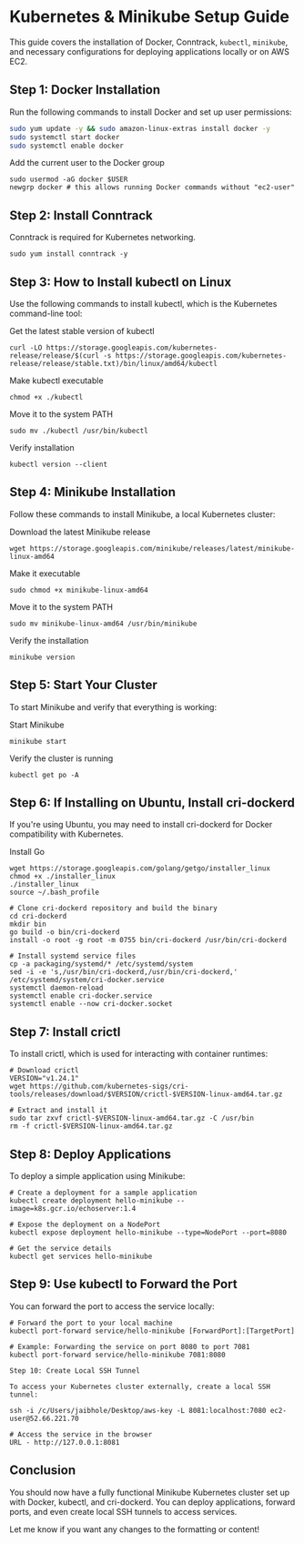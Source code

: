 # Kubernetes & Minikube Setup Guide

This guide covers the installation of Docker, Conntrack, `kubectl`, `minikube`, and necessary configurations for deploying applications locally or on AWS EC2.

## Step 1: **Docker Installation**

Run the following commands to install Docker and set up user permissions:

```bash
sudo yum update -y && sudo amazon-linux-extras install docker -y
sudo systemctl start docker
sudo systemctl enable docker

```

Add the current user to the Docker group

```
sudo usermod -aG docker $USER
newgrp docker # this allows running Docker commands without "ec2-user"

```
## Step 2: Install Conntrack

Conntrack is required for Kubernetes networking.

```
sudo yum install conntrack -y
```

## Step 3: How to Install kubectl on Linux

Use the following commands to install kubectl, which is the Kubernetes command-line tool:

Get the latest stable version of kubectl
```
curl -LO https://storage.googleapis.com/kubernetes-release/release/$(curl -s https://storage.googleapis.com/kubernetes-release/release/stable.txt)/bin/linux/amd64/kubectl
```
Make kubectl executable
```
chmod +x ./kubectl
```
Move it to the system PATH
```
sudo mv ./kubectl /usr/bin/kubectl
```
Verify installation

```
kubectl version --client
```

## Step 4: Minikube Installation

Follow these commands to install Minikube, a local Kubernetes cluster:

Download the latest Minikube release

```
wget https://storage.googleapis.com/minikube/releases/latest/minikube-linux-amd64
```

Make it executable
```
sudo chmod +x minikube-linux-amd64
```

Move it to the system PATH
```
sudo mv minikube-linux-amd64 /usr/bin/minikube
```
Verify the installation
```
minikube version
```

## Step 5: Start Your Cluster

To start Minikube and verify that everything is working:

Start Minikube
```
minikube start
```

Verify the cluster is running
```
kubectl get po -A
```

## Step 6: If Installing on Ubuntu, Install cri-dockerd

If you're using Ubuntu, you may need to install cri-dockerd for Docker compatibility with Kubernetes.

Install Go

```
wget https://storage.googleapis.com/golang/getgo/installer_linux
chmod +x ./installer_linux
./installer_linux
source ~/.bash_profile

# Clone cri-dockerd repository and build the binary
cd cri-dockerd
mkdir bin
go build -o bin/cri-dockerd
install -o root -g root -m 0755 bin/cri-dockerd /usr/bin/cri-dockerd

# Install systemd service files
cp -a packaging/systemd/* /etc/systemd/system
sed -i -e 's,/usr/bin/cri-dockerd,/usr/bin/cri-dockerd,' /etc/systemd/system/cri-docker.service
systemctl daemon-reload
systemctl enable cri-docker.service
systemctl enable --now cri-docker.socket
```

## Step 7: Install crictl

To install crictl, which is used for interacting with container runtimes:

```
# Download crictl
VERSION="v1.24.1"
wget https://github.com/kubernetes-sigs/cri-tools/releases/download/$VERSION/crictl-$VERSION-linux-amd64.tar.gz

# Extract and install it
sudo tar zxvf crictl-$VERSION-linux-amd64.tar.gz -C /usr/bin
rm -f crictl-$VERSION-linux-amd64.tar.gz
```

## Step 8: Deploy Applications

To deploy a simple application using Minikube:
```
# Create a deployment for a sample application
kubectl create deployment hello-minikube --image=k8s.gcr.io/echoserver:1.4

# Expose the deployment on a NodePort
kubectl expose deployment hello-minikube --type=NodePort --port=8080

# Get the service details
kubectl get services hello-minikube

```

## Step 9: Use kubectl to Forward the Port

You can forward the port to access the service locally:
```
# Forward the port to your local machine
kubectl port-forward service/hello-minikube [ForwardPort]:[TargetPort]

# Example: Forwarding the service on port 8080 to port 7081
kubectl port-forward service/hello-minikube 7081:8080

Step 10: Create Local SSH Tunnel

To access your Kubernetes cluster externally, create a local SSH tunnel:

ssh -i /c/Users/jaibhole/Desktop/aws-key -L 8081:localhost:7080 ec2-user@52.66.221.70

# Access the service in the browser
URL - http://127.0.0.1:8081

```
## Conclusion

You should now have a fully functional Minikube Kubernetes cluster set up with Docker, kubectl, and cri-dockerd. You can deploy applications, forward ports, and even create local SSH tunnels to access services.


Let me know if you want any changes to the formatting or content!
